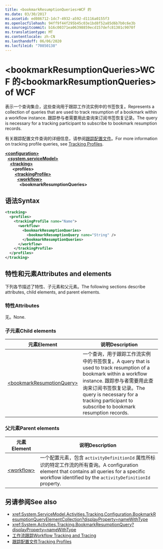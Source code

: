 ```yaml
---
title: <bookmarkResumptionQueries>WCF 的
ms.date: 03/30/2017
ms.assetid: ed086712-1dc7-4932-a592-d1116a0155f3
ms.openlocfilehash: 94ff9f44f295b45c03e1bd8f52a85d6b7b0c6e3b
ms.sourcegitcommit: b16c00371ea06398859ecd157defc81301c9070f
ms.translationtype: MT
ms.contentlocale: zh-CN
ms.lasthandoff: 06/06/2020
ms.locfileid: "70850138"
---
```

# <a name="bookmarkresumptionqueries-of-wcf"></a><span data-ttu-id="e11ed-102">\<bookmarkResumptionQueries>WCF 的</span><span class="sxs-lookup"><span data-stu-id="e11ed-102">\<bookmarkResumptionQueries> of WCF</span></span>
  
<span data-ttu-id="e11ed-103">表示一个查询集合，这些查询用于跟踪工作流实例中的书签恢复。</span><span class="sxs-lookup"><span data-stu-id="e11ed-103">Represents a collection of queries that are used to track resumption of a bookmark within a workflow instance.</span></span> <span data-ttu-id="e11ed-104">跟踪参与者需要用此查询来订阅书签恢复记录。</span><span class="sxs-lookup"><span data-stu-id="e11ed-104">The query is necessary for a tracking participant to subscribe to bookmark resumption records.</span></span>  
  
<span data-ttu-id="e11ed-105">有关跟踪配置文件查询的详细信息，请参阅[跟踪配置文件](../../../windows-workflow-foundation/tracking-profiles.md)。</span><span class="sxs-lookup"><span data-stu-id="e11ed-105">For more information on tracking profile queries, see [Tracking Profiles](../../../windows-workflow-foundation/tracking-profiles.md).</span></span>
  
[**\<configuration>**](../configuration-element.md)\
&nbsp;&nbsp;[**\<system.serviceModel>**](system-servicemodel.md)\
&nbsp;&nbsp;&nbsp;&nbsp;[**\<tracking>**](tracking-of-wcf.md)\
&nbsp;&nbsp;&nbsp;&nbsp;&nbsp;&nbsp;**\<profiles>**\
&nbsp;&nbsp;&nbsp;&nbsp;&nbsp;&nbsp;&nbsp;&nbsp;[**\<trackingProfile>**](trackingprofile-of-wcf.md)\
&nbsp;&nbsp;&nbsp;&nbsp;&nbsp;&nbsp;&nbsp;&nbsp;&nbsp;&nbsp;[**\<workflow>**](workflow-of-wcf.md)\
&nbsp;&nbsp;&nbsp;&nbsp;&nbsp;&nbsp;&nbsp;&nbsp;&nbsp;&nbsp;&nbsp;&nbsp;**\<bookmarkResumptionQueries>**  

## <a name="syntax"></a><span data-ttu-id="e11ed-106">语法</span><span class="sxs-lookup"><span data-stu-id="e11ed-106">Syntax</span></span>  
  
```xml  
<tracking>
  <profiles>
    <trackingProfile name="Name">
      <workflow>
        <bookmarkResumptionQueries>
          <bookmarkResumptionQuery name="String" />
        </bookmarkResumptionQueries>
      </workflow>
    </trackingProfile>
  </profiles>
</tracking>
```  
  
## <a name="attributes-and-elements"></a><span data-ttu-id="e11ed-107">特性和元素</span><span class="sxs-lookup"><span data-stu-id="e11ed-107">Attributes and elements</span></span>  
  
<span data-ttu-id="e11ed-108">下列各节描述了特性、子元素和父元素。</span><span class="sxs-lookup"><span data-stu-id="e11ed-108">The following sections describe attributes, child elements, and parent elements.</span></span>  
  
### <a name="attributes"></a><span data-ttu-id="e11ed-109">特性</span><span class="sxs-lookup"><span data-stu-id="e11ed-109">Attributes</span></span>  
  
<span data-ttu-id="e11ed-110">无。</span><span class="sxs-lookup"><span data-stu-id="e11ed-110">None.</span></span>  
  
### <a name="child-elements"></a><span data-ttu-id="e11ed-111">子元素</span><span class="sxs-lookup"><span data-stu-id="e11ed-111">Child elements</span></span>  
  
|<span data-ttu-id="e11ed-112">元素</span><span class="sxs-lookup"><span data-stu-id="e11ed-112">Element</span></span>|<span data-ttu-id="e11ed-113">说明</span><span class="sxs-lookup"><span data-stu-id="e11ed-113">Description</span></span>|  
|-------------|-----------------|  
|[\<bookmarkResumptionQuery>](bookmarkresumptionquery-of-wcf.md)|<span data-ttu-id="e11ed-114">一个查询，用于跟踪工作流实例中的书签恢复。</span><span class="sxs-lookup"><span data-stu-id="e11ed-114">A query that is used to track resumption of a bookmark within a workflow instance.</span></span> <span data-ttu-id="e11ed-115">跟踪参与者需要用此查询来订阅书签恢复记录。</span><span class="sxs-lookup"><span data-stu-id="e11ed-115">The query is necessary for a tracking participant to subscribe to bookmark resumption records.</span></span>|  
  
### <a name="parent-elements"></a><span data-ttu-id="e11ed-116">父元素</span><span class="sxs-lookup"><span data-stu-id="e11ed-116">Parent elements</span></span>  
  
|<span data-ttu-id="e11ed-117">元素</span><span class="sxs-lookup"><span data-stu-id="e11ed-117">Element</span></span>|<span data-ttu-id="e11ed-118">说明</span><span class="sxs-lookup"><span data-stu-id="e11ed-118">Description</span></span>|  
|-------------|-----------------|  
|[\<workflow>](../windows-workflow-foundation/workflow.md)|<span data-ttu-id="e11ed-119">一个配置元素，包含 `activityDefinitionId` 属性所标识的特定工作流的所有查询。</span><span class="sxs-lookup"><span data-stu-id="e11ed-119">A configuration element that contains all queries for a specific workflow identified by the `activityDefinitionId` property.</span></span>|  
  
## <a name="see-also"></a><span data-ttu-id="e11ed-120">另请参阅</span><span class="sxs-lookup"><span data-stu-id="e11ed-120">See also</span></span>

- <xref:System.ServiceModel.Activities.Tracking.Configuration.BookmarkResumptionQueryElementCollection?displayProperty=nameWithType>
- <xref:System.Activities.Tracking.BookmarkResumptionQuery?displayProperty=nameWithType>
- [<span data-ttu-id="e11ed-121">工作流跟踪</span><span class="sxs-lookup"><span data-stu-id="e11ed-121">Workflow Tracking and Tracing</span></span>](../../../windows-workflow-foundation/workflow-tracking-and-tracing.md)
- [<span data-ttu-id="e11ed-122">跟踪配置文件</span><span class="sxs-lookup"><span data-stu-id="e11ed-122">Tracking Profiles</span></span>](../../../windows-workflow-foundation/tracking-profiles.md)
